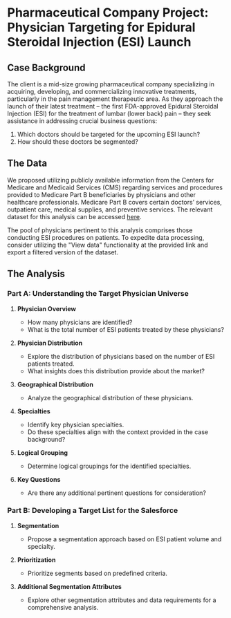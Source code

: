 # Pharmaceutical Company Project: Physician Targeting for Epidural Steroidal Injection (ESI) Launch

## Case Background

The client is a mid-size growing pharmaceutical company specializing in acquiring, developing, and commercializing innovative treatments, particularly in the pain management therapeutic area. 
As they approach the launch of their latest treatment – the first FDA-approved Epidural Steroidal Injection (ESI) for the treatment of lumbar (lower back) pain – they seek assistance in addressing
crucial business questions:

1. Which doctors should be targeted for the upcoming ESI launch?
2. How should these doctors be segmented?

## The Data

We proposed utilizing publicly available information from the Centers for Medicare and Medicaid Services (CMS) regarding services and procedures provided to Medicare Part B beneficiaries by physicians 
and other healthcare professionals. Medicare Part B covers certain doctors’ services, outpatient care, medical supplies, and preventive services. The relevant dataset for this analysis can be accessed 
[here](https://data.cms.gov/provider-summary-by-type-of-service/medicare-physician-other-practitioners/medicare-physician-other-practitioners-by-provider-and-service).

The pool of physicians pertinent to this analysis comprises those conducting ESI procedures on patients. To expedite data processing, consider utilizing the "View data" functionality at the provided link 
and export a filtered version of the dataset.

## The Analysis

### Part A: Understanding the Target Physician Universe

1. **Physician Overview**
   - How many physicians are identified?
   - What is the total number of ESI patients treated by these physicians?

2. **Physician Distribution**
   - Explore the distribution of physicians based on the number of ESI patients treated.
   - What insights does this distribution provide about the market?

3. **Geographical Distribution**
   - Analyze the geographical distribution of these physicians.

4. **Specialties**
   - Identify key physician specialties.
   - Do these specialties align with the context provided in the case background?

5. **Logical Grouping**
   - Determine logical groupings for the identified specialties.

6. **Key Questions**
   - Are there any additional pertinent questions for consideration?

### Part B: Developing a Target List for the Salesforce

1. **Segmentation**
   - Propose a segmentation approach based on ESI patient volume and specialty.

2. **Prioritization**
   - Prioritize segments based on predefined criteria.

3. **Additional Segmentation Attributes**
   - Explore other segmentation attributes and data requirements for a comprehensive analysis.



